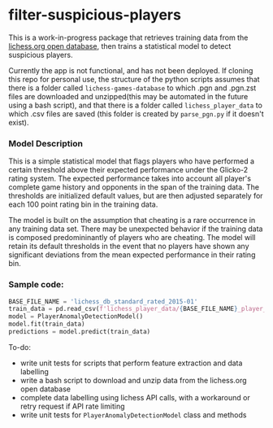 # filter-suspicious-players

This is a work-in-progress package that retrieves training data from the [lichess.org open database](https://database.lichess.org/), then trains a statistical model to detect suspicious players.

Currently the app is not functional, and has not been deployed. If cloning this repo for personal use, the structure of the python scripts assumes that there is a folder called `lichess-games-database` to which .pgn and .pgn.zst files are downloaded and unzipped(this may be automated in the future using a bash script), and that there is a folder called `lichess_player_data` to which .csv files are saved (this folder is created by `parse_pgn.py` if it doesn't exist).

### Model Description
This is a simple statistical model that flags players who have performed a certain threshold above their expected performance under the Glicko-2 rating system. The expected performance takes into account all player's complete game history and opponents in the span of the training data. The thresholds are initialized default values, but are then adjusted separately for each 100 point rating bin in the training data.

The model is built on the assumption that cheating is a rare occurrence in any training data set. There may be unexpected behavior if the training data is composed predomininantly of players who are cheating. The model will retain its default thresholds in the event that no players have shown any significant deviations from the mean expected performance in their rating bin. 

### Sample code:
```python
BASE_FILE_NAME = 'lichess_db_standard_rated_2015-01'
train_data = pd.read_csv(f'lichess_player_data/{BASE_FILE_NAME}_player_features.csv')
model = PlayerAnomalyDetectionModel()
model.fit(train_data)
predictions = model.predict(train_data) 
```

To-do:
- write unit tests for scripts that perform feature extraction and data labelling
- write a bash script to download and unzip data from the lichess.org open database
- complete data labelling using lichess API calls, with a workaround or retry request if API rate limiting 
- write unit tests for `PlayerAnomalyDetectionModel` class and methods